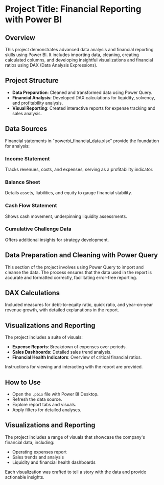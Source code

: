# Project Title: Financial Reporting with Power BI


## Overview
This project demonstrates advanced data analysis and financial reporting skills using Power BI. It includes importing data, cleaning, creating calculated columns, and developing insightful visualizations and financial ratios using DAX (Data Analysis Expressions).

## Project Structure
- **Data Preparation**: Cleaned and transformed data using Power Query.
- **Financial Analysis**: Developed DAX calculations for liquidity, solvency, and profitability analysis.
- **Visual Reporting**: Created interactive reports for expense tracking and sales analysis.

## Data Sources
Financial statements in "powerbi_financial_data.xlsx" provide the foundation for analysis:

### Income Statement
Tracks revenues, costs, and expenses, serving as a profitability indicator.

### Balance Sheet
Details assets, liabilities, and equity to gauge financial stability.

### Cash Flow Statement
Shows cash movement, underpinning liquidity assessments.

### Cumulative Challenge Data
Offers additional insights for strategy development.

## Data Preparation and Cleaning with Power Query
This section of the project involves using Power Query to import and cleanse the data. The process ensures that the data used in the report is accurate and formatted correctly, facilitating error-free reporting.

## DAX Calculations
Included measures for debt-to-equity ratio, quick ratio, and year-on-year revenue growth, with detailed explanations in the report.

## Visualizations and Reporting
The project includes a suite of visuals:
- **Expense Reports**: Breakdown of expenses over periods.
- **Sales Dashboards**: Detailed sales trend analysis.
- **Financial Health Indicators**: Overview of critical financial ratios.

Instructions for viewing and interacting with the report are provided.

## How to Use
- Open the `.pbix` file with Power BI Desktop.
- Refresh the data source.
- Explore report tabs and visuals.
- Apply filters for detailed analyses.



## Visualizations and Reporting
The project includes a range of visuals that showcase the company's financial data, including:

- Operating expenses report
- Sales trends and analysis
- Liquidity and financial health dashboards

Each visualization was crafted to tell a story with the data and provide actionable insights.

